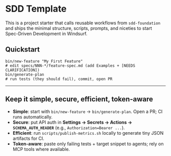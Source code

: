 # SDD Template

This is a project starter that calls reusable workflows from `sdd-foundation` and ships the minimal structure,
scripts, prompts, and niceties to start Spec-Driven Development in Windsurf.

## Quickstart
```
bin/new-feature "My First Feature"
# edit specs/NNN-*/feature-spec.md (add Examples + [NEEDS CLARIFICATION])
bin/generate-plan
# run tests (they should fail), commit, open PR
```

---
## Keep it simple, secure, efficient, token-aware
- **Simple**: start with `bin/new-feature` → `bin/generate-plan`. Open a PR; CI runs automatically.
- **Secure**: put API auth in **Settings → Secrets → Actions → `SCHEMA_AUTH_HEADER`** (e.g., `Authorization=Bearer ...`).
- **Efficient**: run `scripts/publish-metrics.sh` locally to generate tiny JSON artifacts for CI.
- **Token-aware**: paste only failing tests + target snippet to agents; rely on MCP tools where available.
